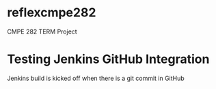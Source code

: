 # reflexcmpe282
CMPE 282 TERM Project


# Testing Jenkins GitHub Integration 

Jenkins build is kicked off when there is a git commit in GitHub

